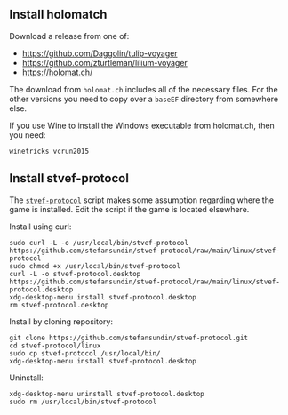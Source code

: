 ## Install holomatch

Download a release from one of:
- https://github.com/Daggolin/tulip-voyager
- https://github.com/zturtleman/lilium-voyager
- https://holomat.ch/

The download from `holomat.ch` includes all of the necessary files. For the other versions you need to copy over a `baseEF` directory from somewhere else.

If you use Wine to install the Windows executable from holomat.ch, then you need:

```
winetricks vcrun2015
```

## Install stvef-protocol

The [`stvef-protocol`](stvef-protocol) script makes some assumption regarding where the game is installed. Edit the script if the game is located elsewhere.

Install using curl:
```
sudo curl -L -o /usr/local/bin/stvef-protocol https://github.com/stefansundin/stvef-protocol/raw/main/linux/stvef-protocol
sudo chmod +x /usr/local/bin/stvef-protocol
curl -L -o stvef-protocol.desktop https://github.com/stefansundin/stvef-protocol/raw/main/linux/stvef-protocol.desktop
xdg-desktop-menu install stvef-protocol.desktop
rm stvef-protocol.desktop
```

Install by cloning repository:
```shell
git clone https://github.com/stefansundin/stvef-protocol.git
cd stvef-protocol/linux
sudo cp stvef-protocol /usr/local/bin/
xdg-desktop-menu install stvef-protocol.desktop
```

Uninstall:
```shell
xdg-desktop-menu uninstall stvef-protocol.desktop
sudo rm /usr/local/bin/stvef-protocol
```
